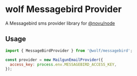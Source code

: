 # wolf Messagebird Provider

A Messagebird sms provider library for [@novu/node](https://github.com/wolfhq/wolf)

## Usage

```javascript
import { MessageBirdProvider } from '@wolf/messagebird';

const provider = new MailgunEmailProvider({
  access_key: process.env.MESSAGEBIRD_ACCESS_KEY,
});
```
